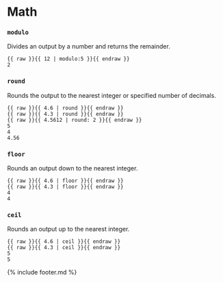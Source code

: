 ---
---

# Math

### `modulo`

Divides an output by a number and returns the remainder.

```liquid
{{ raw }}{{ 12 | modulo:5 }}{{ endraw }}
2
```

### `round`

Rounds the output to the nearest integer or specified number of decimals.

```liquid
{{ raw }}{{ 4.6 | round }}{{ endraw }}
{{ raw }}{{ 4.3 | round }}{{ endraw }}
{{ raw }}{{ 4.5612 | round: 2 }}{{ endraw }}
5
4
4.56
```

### `floor`

Rounds an output down to the nearest integer.

```jekyll
{{ raw }}{{ 4.6 | floor }}{{ endraw }}
{{ raw }}{{ 4.3 | floor }}{{ endraw }}
4
4
```

### `ceil`

Rounds an output up to the nearest integer.
```liquid
{{ raw }}{{ 4.6 | ceil }}{{ endraw }}
{{ raw }}{{ 4.3 | ceil }}{{ endraw }}
5
5
```
{% include footer.md %}
